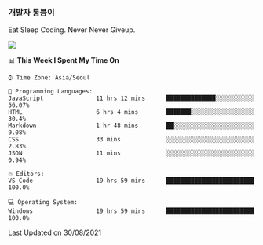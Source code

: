 ### 개발자 통붕이
Eat Sleep Coding.
Never Never Giveup.

<img src="https://github-readme-stats.vercel.app/api/top-langs/?username=tiaz0128&layout=compact" />

<br/>

<!--START_SECTION:waka-->
📊 **This Week I Spent My Time On** 

```text
⌚︎ Time Zone: Asia/Seoul

💬 Programming Languages: 
JavaScript               11 hrs 12 mins      ██████████████░░░░░░░░░░░   56.07% 
HTML                     6 hrs 4 mins        ███████░░░░░░░░░░░░░░░░░░   30.4% 
Markdown                 1 hr 48 mins        ██░░░░░░░░░░░░░░░░░░░░░░░   9.08% 
CSS                      33 mins             ░░░░░░░░░░░░░░░░░░░░░░░░░   2.83% 
JSON                     11 mins             ░░░░░░░░░░░░░░░░░░░░░░░░░   0.94%

🔥 Editors: 
VS Code                  19 hrs 59 mins      █████████████████████████   100.0%

💻 Operating System: 
Windows                  19 hrs 59 mins      █████████████████████████   100.0%

```


 Last Updated on 30/08/2021
<!--END_SECTION:waka-->
